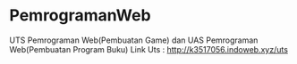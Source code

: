 # PemrogramanWeb
UTS Pemrograman Web(Pembuatan Game) dan UAS Pemrograman Web(Pembuatan Program Buku) 
Link Uts : http://k3517056.indoweb.xyz/uts
